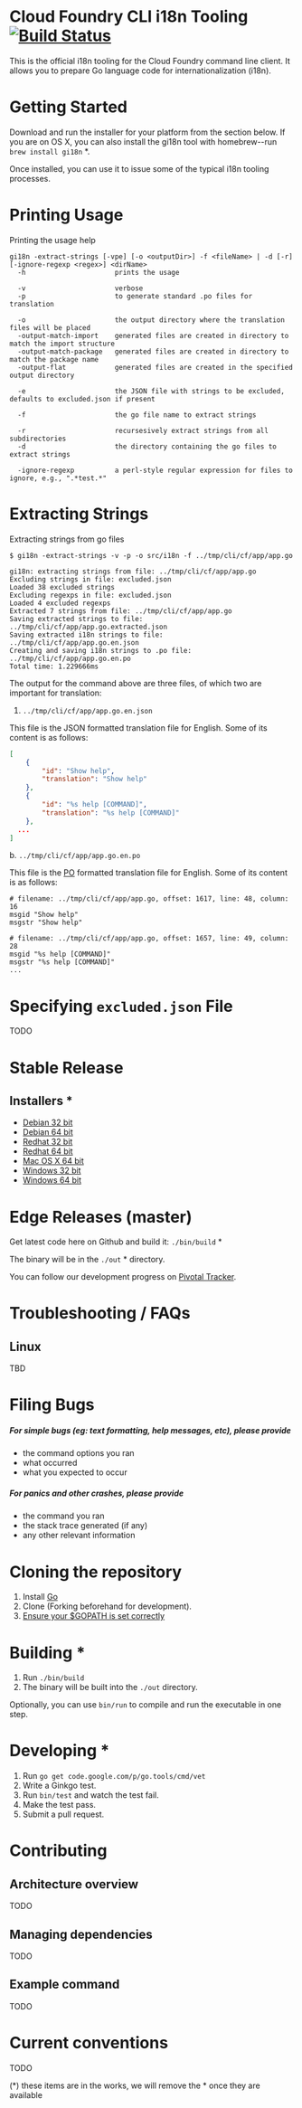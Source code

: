Cloud Foundry CLI i18n Tooling [![Build Status](https://travis-ci.org/cloudfoundry/cli.png?branch=master)](https://travis-ci.org/maximilien/i18n4cf)
==============================

This is the official i18n tooling for the Cloud Foundry command line client. It allows you to prepare Go language code for internationalization (i18n).

Getting Started
===============
Download and run the installer for your platform from the section below. If you are on OS X, you can also install the gi18n tool
with homebrew--run `brew install gi18n` *.

Once installed, you can use it to issue some of the typical i18n tooling processes.

Printing Usage
===========

Printing the usage help

```
gi18n -extract-strings [-vpe] [-o <outputDir>] -f <fileName> | -d [-r] [-ignore-regexp <regex>] <dirName>
  -h                      prints the usage

  -v                      verbose
  -p                      to generate standard .po files for translation

  -o                      the output directory where the translation files will be placed
  -output-match-import    generated files are created in directory to match the import structure
  -output-match-package   generated files are created in directory to match the package name
  -output-flat            generated files are created in the specified output directory

  -e                      the JSON file with strings to be excluded, defaults to excluded.json if present

  -f                      the go file name to extract strings

  -r                      recursesively extract strings from all subdirectories
  -d                      the directory containing the go files to extract strings

  -ignore-regexp          a perl-style regular expression for files to ignore, e.g., ".*test.*"
```

Extracting Strings
==================

Extracting strings from go files

```
$ gi18n -extract-strings -v -p -o src/i18n -f ../tmp/cli/cf/app/app.go

gi18n: extracting strings from file: ../tmp/cli/cf/app/app.go
Excluding strings in file: excluded.json
Loaded 38 excluded strings
Excluding regexps in file: excluded.json
Loaded 4 excluded regexps
Extracted 7 strings from file: ../tmp/cli/cf/app/app.go
Saving extracted strings to file: ../tmp/cli/cf/app/app.go.extracted.json
Saving extracted i18n strings to file: ../tmp/cli/cf/app/app.go.en.json
Creating and saving i18n strings to .po file: ../tmp/cli/cf/app/app.go.en.po
Total time: 1.229666ms
```

The output for the command above are three files, of which two are important for translation:

1. `../tmp/cli/cf/app/app.go.en.json`

This file is the JSON formatted translation file for English. Some of its content is as follows:

```json
[
    {
        "id": "Show help",
        "translation": "Show help"
    },
    {
        "id": "%s help [COMMAND]",
        "translation": "%s help [COMMAND]"
    },
  ...
]
```

b. `../tmp/cli/cf/app/app.go.en.po`

This file is the [PO](https://www.gnu.org/software/gettext/manual/html_node/PO-Files.html) formatted translation file for English. Some of its content is as follows:

```
# filename: ../tmp/cli/cf/app/app.go, offset: 1617, line: 48, column: 16
msgid "Show help"
msgstr "Show help"

# filename: ../tmp/cli/cf/app/app.go, offset: 1657, line: 49, column: 28
msgid "%s help [COMMAND]"
msgstr "%s help [COMMAND]"
...
```

Specifying `excluded.json` File
===============================

TODO

Stable Release
==============

Installers *
-----------
- [Debian 32 bit]()
- [Debian 64 bit]()
- [Redhat 32 bit]()
- [Redhat 64 bit]()
- [Mac OS X 64 bit]()
- [Windows 32 bit]()
- [Windows 64 bit]()

Edge Releases (master)
======================

Get latest code here on Github and build it: `./bin/build` *

The binary will be in the `./out` * directory.

You can follow our development progress on [Pivotal Tracker](https://www.pivotaltracker.com/n/projects/1071880).

Troubleshooting / FAQs
======================

Linux
-----

TBD

Filing Bugs
===========

##### For simple bugs (eg: text formatting, help messages, etc), please provide

- the command options you ran
- what occurred
- what you expected to occur

##### For panics and other crashes, please provide

- the command you ran
- the stack trace generated (if any)
- any other relevant information

Cloning the repository
======================

1. Install [Go](https://golang.org)
1. Clone (Forking beforehand for development).
1. [Ensure your $GOPATH is set correctly](http://golang.org/cmd/go/#hdr-GOPATH_environment_variable)

Building *
==========

1. Run `./bin/build`
1. The binary will be built into the `./out` directory.

Optionally, you can use `bin/run` to compile and run the executable in one step.

Developing *
============

1. Run `go get code.google.com/p/go.tools/cmd/vet`
1. Write a Ginkgo test.
1. Run `bin/test` and watch the test fail.
1. Make the test pass.
1. Submit a pull request.

Contributing
============

Architecture overview
---------------------
TODO

Managing dependencies
---------------------

TODO

Example command
---------------

TODO

Current conventions
===================

TODO

(*) these items are in the works, we will remove the * once they are available
